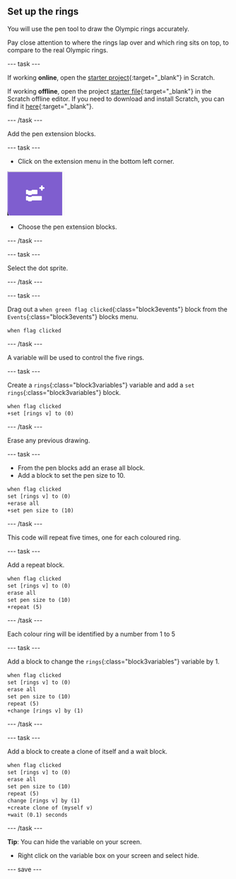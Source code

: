 ## Set up the rings

You will use the pen tool to draw the Olympic rings accurately. 

Pay close attention to where the rings lap over and which ring sits on top, to compare to the real Olympic rings.

--- task ---

If working **online**, open the [starter project](https://scratch.mit.edu/projects/1048263697/){:target="_blank"} in Scratch.
 
If working **offline**, open the project [starter file](https://rpf.io/p/en/olympic-rings-get){:target="_blank"} in the Scratch offline editor. If you need to download and install Scratch, you can find it [here](https://scratch.mit.edu/download){:target="_blank"}.

--- /task ---

Add the pen extension blocks.

--- task ---

+ Click on the extension menu in the bottom left corner.

![The extension menu](images/extension_menu.png)

+ Choose the pen extension blocks.

--- /task ---

--- task ---

Select the dot sprite.

--- /task ---

--- task ---

Drag out a `when green flag clicked`{:class="block3events"} block from the `Events`{:class="block3events"} blocks menu.

```blocks3
when flag clicked
```

--- /task ---

A variable will be used to control the five rings.

--- task ---

Create a `rings`{:class="block3variables"} variable and add a `set rings`{:class="block3variables"} block. 

```blocks3
when flag clicked
+set [rings v] to (0)
```

--- /task ---

Erase any previous drawing.

--- task ---

+ From the pen blocks add an erase all block.
+ Add a block to set the pen size to 10.

```blocks3
when flag clicked
set [rings v] to (0)
+erase all
+set pen size to (10)
```

--- /task ---

This code will repeat five times, one for each coloured ring. 

--- task ---

Add a repeat block. 

```blocks3
when flag clicked
set [rings v] to (0)
erase all
set pen size to (10)
+repeat (5)
```

--- /task ---

Each colour ring will be identified by a number from 1 to 5

--- task ---

Add a block to change the `rings`{:class="block3variables"} variable by 1. 

```blocks3
when flag clicked
set [rings v] to (0)
erase all
set pen size to (10)
repeat (5)
+change [rings v] by (1)
```

--- /task ---

--- task ---

Add a block to create a clone of itself and a wait block.

```blocks3
when flag clicked
set [rings v] to (0)
erase all
set pen size to (10)
repeat (5)
change [rings v] by (1)
+create clone of (myself v)
+wait (0.1) seconds
```

--- /task ---

**Tip**: You can hide the variable on your screen. 
+ Right click on the variable box on your screen and select hide.

--- save ---
